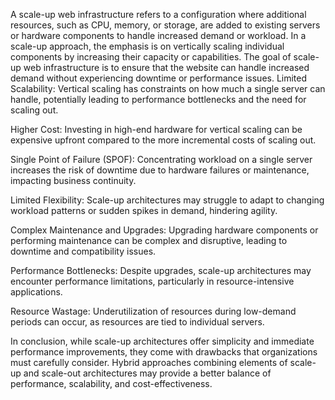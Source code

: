 A scale-up web infrastructure refers to a configuration where additional resources, such as CPU, memory, or storage, are added to existing servers or hardware components to handle increased demand or workload. In a scale-up approach, the emphasis is on vertically scaling individual components by increasing their capacity or capabilities. The goal of scale-up web infrastructure is to ensure that the website can handle increased demand without experiencing downtime or performance issues.
Limited Scalability: Vertical scaling has constraints on how much a single server can handle, potentially leading to performance bottlenecks and the need for scaling out.

Higher Cost: Investing in high-end hardware for vertical scaling can be expensive upfront compared to the more incremental costs of scaling out.

Single Point of Failure (SPOF): Concentrating workload on a single server increases the risk of downtime due to hardware failures or maintenance, impacting business continuity.

Limited Flexibility: Scale-up architectures may struggle to adapt to changing workload patterns or sudden spikes in demand, hindering agility.

Complex Maintenance and Upgrades: Upgrading hardware components or performing maintenance can be complex and disruptive, leading to downtime and compatibility issues.

Performance Bottlenecks: Despite upgrades, scale-up architectures may encounter performance limitations, particularly in resource-intensive applications.

Resource Wastage: Underutilization of resources during low-demand periods can occur, as resources are tied to individual servers.

In conclusion, while scale-up architectures offer simplicity and immediate performance improvements, they come with drawbacks that organizations must carefully consider. Hybrid approaches combining elements of scale-up and scale-out architectures may provide a better balance of performance, scalability, and cost-effectiveness.